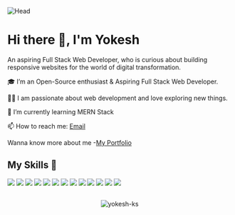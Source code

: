 ![Head](assets/Banner.png)

# Hi there 👋, I'm Yokesh

An aspiring Full Stack Web Developer, who is curious about building responsive websites for the world of digital transformation.

🎓 I’m an Open-Source enthusiast & Aspiring Full Stack Web Developer.

👨‍💻 I am passionate about web development and love exploring new things.

🌱 I’m currently learning MERN Stack

📫 How to reach me: <a href="mailto:ksyokesh98@gmail.com">Email</a>

Wanna know more about me -[My Portfolio](http://yokesh.in/)

## My Skills 🚀

![](https://img.shields.io/badge/HTML5-E34F26?style=for-the-badge&logo=html5&logoColor=white)
![](https://img.shields.io/badge/CSS3-1572B6?style=for-the-badge&logo=css3&logoColor=white)
![](https://img.shields.io/badge/Bootstrap-563D7C?style=for-the-badge&logo=bootstrap&logoColor=white)
![](https://img.shields.io/badge/JavaScript-F7DF1E?style=for-the-badge&logo=javascript&logoColor=black)
![](https://img.shields.io/badge/React-20232A?style=for-the-badge&logo=react&logoColor=61DAFB)
![](https://img.shields.io/badge/React_Native-20232A?style=for-the-badge&logo=react&logoColor=61DAFB)
![](https://img.shields.io/badge/-React%20Query-FF4154?style=for-the-badge&logo=react%20query&logoColor=white)
![](https://img.shields.io/badge/Redux-593D88?style=for-the-badge&logo=redux&logoColor=white)
![](https://img.shields.io/badge/Node.js-43853D?style=for-the-badge&logo=node.js&logoColor=white)
![](https://img.shields.io/badge/Express.js-404D59?style=for-the-badge)
![](https://img.shields.io/badge/MongoDB-4EA94B?style=for-the-badge&logo=mongodb&logoColor=white)
![](https://img.shields.io/badge/MySQL-005C84?style=for-the-badge&logo=mysql&logoColor=white)
![](https://img.shields.io/badge/Chart.js-FF6384?style=for-the-badge&logo=chartdotjs&logoColor=white)


## 

<!-- # latest Blog posts -->

<!-- BLOG-POST-LIST:START -->
<!-- BLOG-POST-LIST:END -->

<p align="center"><img align="center" src="https://github-readme-streak-stats.herokuapp.com/?user=yokesh-ks&" alt="yokesh-ks" /></p>
